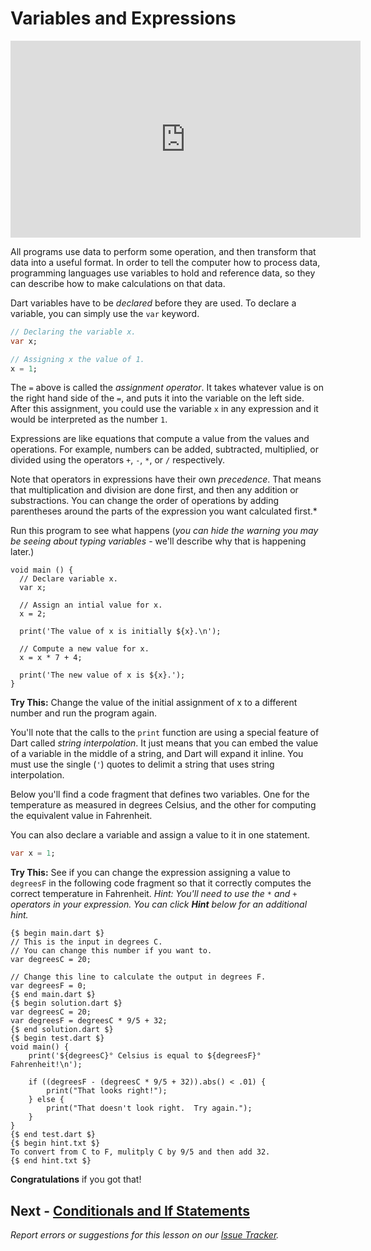 # Variables and Expressions

<iframe width="560" height="315" src="https://www.youtube.com/embed/yjaHKGhKpqE" title="YouTube video player" frameborder="0" allow="accelerometer; autoplay; clipboard-write; encrypted-media; gyroscope; picture-in-picture" allowfullscreen></iframe>

All programs use data to perform some operation, and then transform that data into a useful format.  In order to tell the computer how to process data, programming languages
use variables to hold and reference data, so they can describe how to make calculations on that data.

Dart variables have to be *declared* before they are used.  To declare a variable, you can simply use the `var` keyword.

```dart
// Declaring the variable x.
var x;

// Assigning x the value of 1.
x = 1;
```

The `=` above is called the *assignment operator*.  It takes whatever value is on the right hand side of the `=`, and puts
it into the variable on the left side.  After this assignment, you could use the variable `x` in any expression and it would be interpreted as the number `1`.

Expressions are like equations that compute a value from the
values and operations.  For example, numbers can be added,
subtracted, multiplied, or divided using the operators `+`, `-`,
`*`, or `/` respectively.

Note that operators in expressions have their own *precedence*.
That means that multiplication and division are done first, and then
any addition or substractions.  You can change the order of operations
by adding parentheses around the parts of the expression you want
calculated first.*

Run this program to see what happens (*you can hide the warning you may be seeing about typing variables* - we'll describe why that is happening later.)

```run-dartpad
void main () {
  // Declare variable x.
  var x;

  // Assign an intial value for x.
  x = 2;

  print('The value of x is initially ${x}.\n');

  // Compute a new value for x.
  x = x * 7 + 4;

  print('The new value of x is ${x}.');
}
```

**Try This:** Change the value of the initial assignment of x to a
different number and run the program again.

You'll note that the calls to the `print` function are using
a special feature of Dart called *string interpolation*.  It
just means that you can embed the value of a variable in the
middle of a string, and Dart will expand it inline.  You must
use the single (`'`) quotes to delimit a string that uses
string interpolation.

Below you'll find a code fragment that defines two variables.  One for the temperature as measured in degrees Celsius, and the other for computing the equivalent value in Fahrenheit.

You can also declare a variable and assign a value to it in one statement.

```dart
var x = 1;
```

**Try This:** See if you can change the expression assigning a value to `degreesF`
in the following code fragment so that it correctly computes the correct temperature in Fahrenheit.
*Hint: You'll need to use the `*` and `+` operators in your expression.  You can click **Hint** below for an additional hint.*

```run-dartpad
{$ begin main.dart $}
// This is the input in degrees C.
// You can change this number if you want to.
var degreesC = 20;

// Change this line to calculate the output in degrees F.
var degreesF = 0;
{$ end main.dart $}
{$ begin solution.dart $}
var degreesC = 20;
var degreesF = degreesC * 9/5 + 32;
{$ end solution.dart $}
{$ begin test.dart $}
void main() {
    print('${degreesC}° Celsius is equal to ${degreesF}° Fahrenheit!\n');

    if ((degreesF - (degreesC * 9/5 + 32)).abs() < .01) {
        print("That looks right!");
    } else {
        print("That doesn't look right.  Try again.");
    }
}
{$ end test.dart $}
{$ begin hint.txt $}
To convert from C to F, mulitply C by 9/5 and then add 32.
{$ end hint.txt $}
```

**Congratulations** if you got that!

## Next - [Conditionals and If Statements](03-conditionals.md)

*Report errors or suggestions for this lesson on our [Issue Tracker](https://github.com/reskillamericans/first-time-dart/issues/new?title=variables).*

<script type="text/javascript" src="../scripts/helper.js" defer></script>
